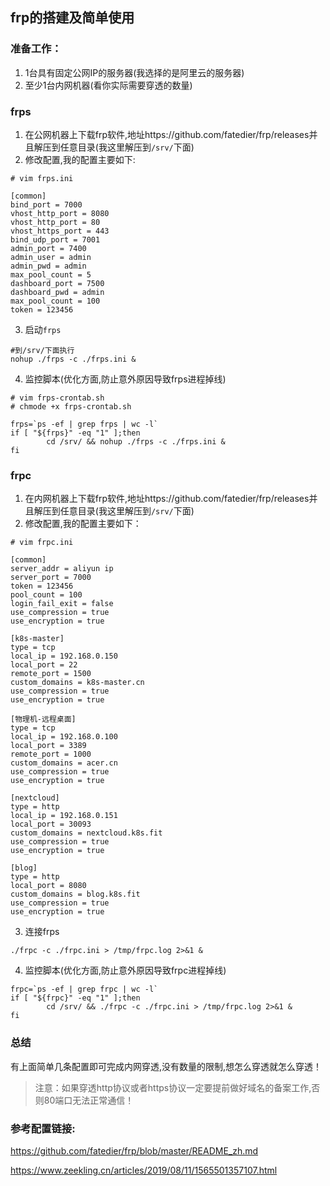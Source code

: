 ## frp的搭建及简单使用
### 准备工作：
1. 1台具有固定公网IP的服务器(我选择的是阿里云的服务器)
2. 至少1台内网机器(看你实际需要穿透的数量)

### frps
1. 在公网机器上下载frp软件,地址https://github.com/fatedier/frp/releases并且解压到任意目录(我这里解压到`/srv/`下面)
2. 修改配置,我的配置主要如下:
```
# vim frps.ini

[common]
bind_port = 7000
vhost_http_port = 8080
vhost_http_port = 80
vhost_https_port = 443
bind_udp_port = 7001
admin_port = 7400
admin_user = admin
admin_pwd = admin
max_pool_count = 5
dashboard_port = 7500
dashboard_pwd = admin
max_pool_count = 100
token = 123456
```
3. 启动`frps`
```
#到/srv/下面执行
nohup ./frps -c ./frps.ini &
```
4. 监控脚本(优化方面,防止意外原因导致frps进程掉线)
```
# vim frps-crontab.sh
# chmode +x frps-crontab.sh

frps=`ps -ef | grep frps | wc -l`
if [ "${frps}" -eq "1" ];then
        cd /srv/ && nohup ./frps -c ./frps.ini &
fi
```
### frpc
1. 在内网机器上下载frp软件,地址https://github.com/fatedier/frp/releases并且解压到任意目录(我这里解压到`/srv/`下面)
2. 修改配置,我的配置主要如下：
```
# vim frpc.ini

[common]
server_addr = aliyun ip 
server_port = 7000
token = 123456
pool_count = 100
login_fail_exit = false
use_compression = true
use_encryption = true

[k8s-master]
type = tcp
local_ip = 192.168.0.150
local_port = 22
remote_port = 1500
custom_domains = k8s-master.cn
use_compression = true
use_encryption = true

[物理机-远程桌面]
type = tcp
local_ip = 192.168.0.100
local_port = 3389
remote_port = 1000
custom_domains = acer.cn
use_compression = true
use_encryption = true

[nextcloud]
type = http
local_ip = 192.168.0.151
local_port = 30093
custom_domains = nextcloud.k8s.fit
use_compression = true
use_encryption = true

[blog]
type = http
local_port = 8080
custom_domains = blog.k8s.fit
use_compression = true
use_encryption = true
```
3. 连接frps
```
./frpc -c ./frpc.ini > /tmp/frpc.log 2>&1 &
```
4. 监控脚本(优化方面,防止意外原因导致frpc进程掉线)
```
frpc=`ps -ef | grep frpc | wc -l`
if [ "${frpc}" -eq "1" ];then
        cd /srv/ && ./frpc -c ./frpc.ini > /tmp/frpc.log 2>&1 &
fi
```
### 总结
有上面简单几条配置即可完成内网穿透,没有数量的限制,想怎么穿透就怎么穿透！
> 注意：如果穿透http协议或者https协议一定要提前做好域名的备案工作,否则80端口无法正常通信！

### 参考配置链接:
https://github.com/fatedier/frp/blob/master/README_zh.md

https://www.zeekling.cn/articles/2019/08/11/1565501357107.html
